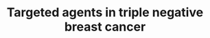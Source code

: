 ---
annotations:
- id: PW:0000264
  parent: signaling pathway
  type: Pathway Ontology
  value: altered signaling pathway
- id: DOID:0060081
  parent: disease of cellular proliferation
  type: Disease Ontology
  value: triple-receptor negative breast cancer
- id: PW:0000624
  parent: disease pathway
  type: Pathway Ontology
  value: breast cancer pathway
authors:
- Andra
- Khanspers
- Eweitz
citedin: ''
communities: []
description: 'Schematic of the most relevant molecular pathways and targeted agents
  in tripe negative breast cancer (TNBC). Tyrosine kinase receptor is activated upon
  binding of growth factors leading to activation of signaling pathways. PI3K/AKT
  pathway and inhibitor drugs: Phosphorylated PI3K activate AKT. The activation of
  AKT triggers downstream protein complexes mTORC activation that initiate gene transcription
  and promote cell growth. AR pathway is activated in LAR subtype tumors. Platinum
  drugs act through DNA damaging mechanism. PARP inhibitors induce “synthetic lethality”
  in BRCA deficient tumors. Pathway is based on figure figure in [Vagia et al](https://europepmc.org/article/MED/32276534).'
last-edited: 2025-03-07
ndex: null
organisms:
- Homo sapiens
redirect_from:
- /index.php/Pathway:WP5215
- /instance/WP5215
- /instance/WP5215_r137657
revision: r137657
schema-jsonld:
- '@context': https://schema.org/
  '@id': https://wikipathways.github.io/pathways/WP5215.html
  '@type': Dataset
  creator:
    '@type': Organization
    name: WikiPathways
  description: 'Schematic of the most relevant molecular pathways and targeted agents
    in tripe negative breast cancer (TNBC). Tyrosine kinase receptor is activated
    upon binding of growth factors leading to activation of signaling pathways. PI3K/AKT
    pathway and inhibitor drugs: Phosphorylated PI3K activate AKT. The activation
    of AKT triggers downstream protein complexes mTORC activation that initiate gene
    transcription and promote cell growth. AR pathway is activated in LAR subtype
    tumors. Platinum drugs act through DNA damaging mechanism. PARP inhibitors induce
    “synthetic lethality” in BRCA deficient tumors. Pathway is based on figure figure
    in [Vagia et al](https://europepmc.org/article/MED/32276534).'
  keywords:
  - AKT1
  - AKT1S1
  - AKT2
  - AKT3
  - AR
  - ARAF
  - BRAF
  - DEPTOR
  - EIF4EBP1
  - GRB2
  - HRAS
  - INPP4B
  - IRS1
  - KRAS
  - MAP2K1
  - MAP2K2
  - MAPK1
  - MAPK3
  - MAPKAP1
  - MLST8
  - MTOR
  - NRAS
  - PARP1
  - PARP2
  - PDK1
  - PIK3CA
  - PIK3R1
  - PIP2
  - PIP3
  - PRR5L
  - PTEN
  - RAF1
  - RICTOR
  - RPS6KB1
  - RPTOR
  - SOS1
  - SOS2
  - TELO2
  - TSC1
  - TSC2
  - alpelisib
  - buparlisib
  - dactolisib
  - everolimus
  - pictilisib
  - temsirolimus
  license: CC0
  name: Targeted agents in triple negative breast cancer
seo: CreativeWork
title: Targeted agents in triple negative breast cancer
wpid: WP5215
---